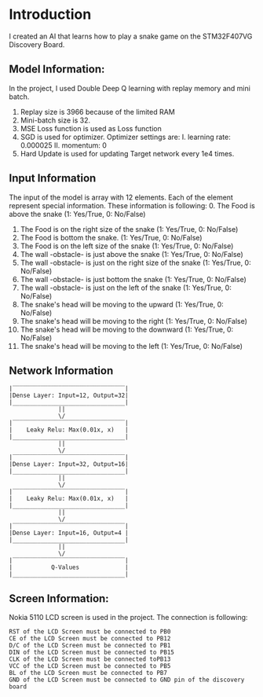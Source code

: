 # Introduction
I created an AI that learns how to play a snake game on the STM32F407VG Discovery Board. 

## Model Information: 
In the project, I used Double Deep Q learning with replay memory and mini batch. 
  1. Replay size is 3966 because of the limited RAM
  2. Mini-batch size is 32.
  3. MSE Loss function is used as Loss function
  4. SGD is used for optimizer. Optimizer settings are:
    I. learning rate: 0.000025
    II. momentum: 0
  5. Hard Update is used for updating Target network every 1e4 times.

## Input Information
The input of the model is array with 12 elements. Each of the element represent special information.
These information is following:
  0. The Food is above the snake (1: Yes/True, 0: No/False)
  1. The Food is on the right size of the snake (1: Yes/True, 0: No/False)
  2. The Food is bottom the snake. (1: Yes/True, 0: No/False)
  3. The Food is on the left size of the snake (1: Yes/True, 0: No/False)
  4. The wall -obstacle- is just above the snake (1: Yes/True, 0: No/False)
  5. The wall -obstacle- is just on the right size of the snake (1: Yes/True, 0: No/False)
  6. The wall -obstacle- is just bottom the snake (1: Yes/True, 0: No/False)
  7. The wall -obstacle- is just on the left of the snake (1: Yes/True, 0: No/False)
  8. The snake's head will be moving to the upward (1: Yes/True, 0: No/False)
  9. The snake's head will be moving to the right  (1: Yes/True, 0: No/False)
  10. The snake's head will be moving to the downward (1: Yes/True, 0: No/False)
  11. The snake's head will be moving to the left (1: Yes/True, 0: No/False)

## Network Information
```
|‾‾‾‾‾‾‾‾‾‾‾‾‾‾‾‾‾‾‾‾‾‾‾‾‾‾‾‾‾‾‾‾|
|Dense Layer: Input=12, Output=32|
|________________________________|
              ||
              \/
|‾‾‾‾‾‾‾‾‾‾‾‾‾‾‾‾‾‾‾‾‾‾‾‾‾‾‾‾‾‾‾‾|
|    Leaky Relu: Max(0.01x, x)   |
|________________________________|
              ||
              \/
|‾‾‾‾‾‾‾‾‾‾‾‾‾‾‾‾‾‾‾‾‾‾‾‾‾‾‾‾‾‾‾‾|
|Dense Layer: Input=32, Output=16|
|________________________________|
              ||
              \/
|‾‾‾‾‾‾‾‾‾‾‾‾‾‾‾‾‾‾‾‾‾‾‾‾‾‾‾‾‾‾‾‾|
|    Leaky Relu: Max(0.01x, x)   |
|________________________________|
              ||
              \/
|‾‾‾‾‾‾‾‾‾‾‾‾‾‾‾‾‾‾‾‾‾‾‾‾‾‾‾‾‾‾‾‾|
|Dense Layer: Input=16, Output=4 |
|________________________________|
              ||
              \/
|‾‾‾‾‾‾‾‾‾‾‾‾‾‾‾‾‾‾‾‾‾‾‾‾‾‾‾‾‾‾‾‾|
|           Q-Values             |
|________________________________|
```

## Screen Information:
Nokia 5110 LCD screen is used in the project. The connection is following:
```
RST of the LCD Screen must be connected to PB0
CE of the LCD Screen must be connected to PB12
D/C of the LCD Screen must be connected to PB1
DIN of the LCD Screen must be connected to PB15
CLK of the LCD Screen must be connected toPB13
VCC of the LCD Screen must be connected to PB5
BL of the LCD Screen must be connected to PB7
GND of the LCD Screen must be connected to GND pin of the discovery board
```
